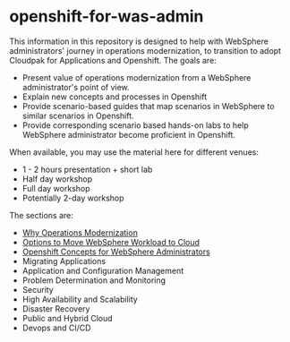 # openshift-for-was-admin

This information in this repository is designed to help with WebSphere administrators' journey in operations modernization,  to transition to adopt Cloudpak for Applications and Openshift. The goals are:
- Present value of operations modernization from a WebSphere administrator's point of view.
- Explain new concepts and processes in Openshift
- Provide scenario-based guides that map scenarios in WebSphere to similar scenarios in Openshift.
- Provide corresponding scenario based hands-on labs to help WebSphere administrator become proficient in Openshift.

When available, you may use the material here for different venues:
- 1 - 2 hours presentation + short lab
- Half day workshop
- Full day workshop
- Potentially 2-day workshop

The sections are:
- [Why Operations Modernization](Intro.md)
- [Options to Move WebSphere Workload to Cloud](WebSphereCloud.md)
- [Openshift Concepts for WebSphere Administrators](OpenshiftConcepts.md)
- Migrating Applications
- Application and Configuration Management
- Problem Determination and Monitoring
- Security
- High Availability and Scalability
- Disaster Recovery
- Public and Hybrid Cloud
- Devops and CI/CD